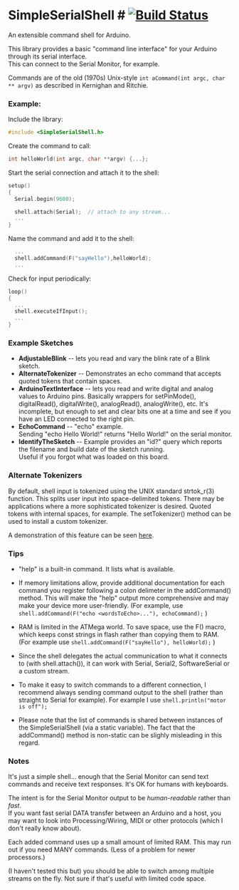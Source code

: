 # SimpleSerialShell # [![Build Status](https://travis-ci.com/philj404/SimpleSerialShell.svg?branch=main)](https://travis-ci.com/philj404/SimpleSerialShell)
An extensible command shell for Arduino.

This library provides a basic "command line interface" for your Arduino through its serial interface.  
This can connect to the Serial Monitor, for example.

Commands are of the old (1970s) Unix-style
` int aCommand(int argc, char ** argv) ` as described in Kernighan and Ritchie.

### Example:
Include the library:
```cpp
#include <SimpleSerialShell.h>
```

Create the command to call:
```cpp
int helloWorld(int argc, char **argv) {...};

```

Start the serial connection and attach it to the shell:

```cpp
setup()
{
  Serial.begin(9600);

  shell.attach(Serial);  // attach to any stream...
  ...
}
 ```
Name the command and add it to the shell:
```cpp
  ...
  shell.addCommand(F("sayHello"),helloWorld);
  ...
```

Check for input periodically:
```cpp
loop()
{
  ...
  shell.executeIfInput();
  ...
}
 ```

### Example Sketches
* **AdjustableBlink**
-- lets you read and vary the blink rate of a Blink sketch.
* **AlternateTokenizer**
-- Demonstrates an echo command that accepts quoted tokens that contain spaces.
* **ArduinoTextInterface**
-- lets you read and write digital and analog values to Arduino pins.  Basically wrappers for setPinMode(), digitalRead(), digitalWrite(), analogRead(), analogWrite(), etc.
It's incomplete, but enough to set and clear bits one at a time and see if you have an LED connected to the right pin.
* **EchoCommand** -- "echo" example.  
Sending "echo Hello World!" returns "Hello World!" on the serial monitor.
* **IdentifyTheSketch** -- Example provides an "id?" query which reports the filename and build date of the sketch running.  
Useful if you forgot what was loaded on this board.

### Alternate Tokenizers

By default, shell input is tokenized using the UNIX standard strtok_r(3) function.  This splits user input into space-delimited tokens. There may be applications where a more sophisticated tokenizer is desired. Quoted tokens with internal spaces, for example.  The setTokenizer() method can be used to install a custom tokenizer.

A demonstration of this feature can be seen [here](examples/AlternateTokenizer).

### Tips

* "help" is a built-in command.  It lists what is available.

* If memory limitations allow, provide additional documentation for each command you register following a colon delimeter in the addCommand() method.  This will make the "help" output more comprehensive and
may make your device more user-friendly.  (For example, use `shell.addCommand(F("echo <wordsToEcho>..."), echoCommand);` )

* RAM is limited in the ATMega world.  To save space, use the F() macro, which keeps const strings in flash
rather than copying them to RAM.  (For example use `shell.addCommand(F("sayHello"), helloWorld);` )

* Since the shell delegates the actual communication to what it connects to
(with shell.attach()), it can work with Serial, Serial2, SoftwareSerial or
a custom stream.

* To make it easy to switch commands to a different connection, I recommend always
sending command output to the shell
(rather than straight to Serial for example).  For example I use `shell.println("motor is off");`

* Please note that the list of commands is shared between instances
of the SimpleSerialShell (via a static variable).  The fact that the addCommand() method
is non-static can be slighly misleading in this regard.

### Notes

It's just a simple shell... enough that the Serial Monitor can send text
commands and receive text responses.  It's OK for humans with keyboards.

The intent is for the Serial Monitor output to be _human-readable_ rather than _fast_.  
If you want fast serial DATA transfer between an Arduino and a host, 
 you may want to look into Processing/Wiring, MIDI or other protocols
(which I don't really know about).

Each added command uses up a small amount of limited RAM.  This may run out
if you need MANY commands.  (Less of a problem for newer processors.)


(I haven't tested this but) you should be able to switch among multiple
streams on the fly.  Not sure if that's useful with limited code space.

